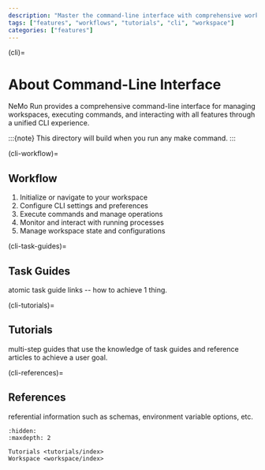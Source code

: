 ```yaml
---
description: "Master the command-line interface with comprehensive workflows, task guides, tutorials, and reference materials for workspace management and CLI operations."
tags: ["features", "workflows", "tutorials", "cli", "workspace"]
categories: ["features"]
---
```


(cli)=
# About Command-Line Interface

NeMo Run provides a comprehensive command-line interface for managing workspaces, executing commands, and interacting with all features through a unified CLI experience.

:::{note}
This directory will build when you run any make command.
:::

(cli-workflow)=
## Workflow

1. Initialize or navigate to your workspace
2. Configure CLI settings and preferences
3. Execute commands and manage operations
4. Monitor and interact with running processes
5. Manage workspace state and configurations

(cli-task-guides)=
## Task Guides

atomic task guide links -- how to achieve 1 thing.

(cli-tutorials)=
## Tutorials

multi-step guides that use the knowledge of task guides and reference articles to achieve a user goal.

(cli-references)=
## References

referential information such as schemas, environment variable options, etc.

```{toctree}
:hidden:
:maxdepth: 2

Tutorials <tutorials/index>
Workspace <workspace/index>
```
